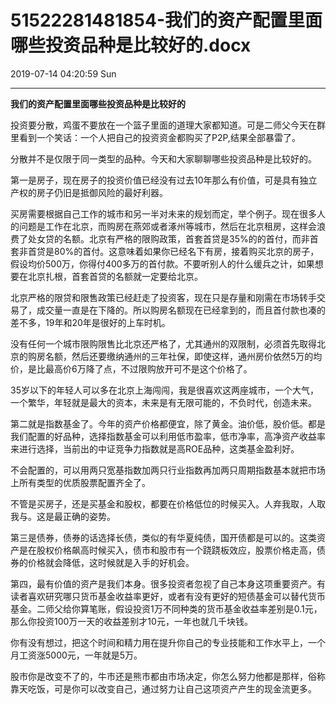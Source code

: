 # 51522281481854-我们的资产配置里面哪些投资品种是比较好的.docx

2019-07-14 04:20:59 Sun

----

__我们的资产配置里面哪些投资品种是比较好的__

<a id="OLE_LINK3"></a><a id="OLE_LINK4"></a>

投资要分散，鸡蛋不要放在一个篮子里面的道理大家都知道。可是二师父今天在群里看到一个笑话：一个人把自己的投资资金都购买了P2P,结果全部暴雷了。

分散并不是仅限于同一类型的品种。今天和大家聊聊哪些投资品种是比较好的。

第一是房子，现在房子的投资价值已经没有过去10年那么有价值，可是具有独立产权的房子仍旧是抵御风险的最好利器。

买房需要根据自己工作的城市和另一半对未来的规划而定，举个例子。现在很多人的问题是工作在北京，而购房在燕郊或者涿州等城市，然后在北京租房，这样会浪费了处女贷的名额。北京有严格的限购政策，首套首贷是35%的的首付，而非首套非首贷是80%的首付。这意味着如果你已经名下有房，接着购买北京的房子，假设均价500万，你得付400多万的首付款。不要听别人的什么缓兵之计，如果想要在北京扎根，首套首贷的名额就一定要给北京。

北京严格的限贷和限售政策已经赶走了投资客，现在只是存量和刚需在市场转手交易了，成交量一直是在下降的。所以购房名额现在已经拿到的，而且首付款也凑的差不多，19年和20年是很好的上车时机。

没有任何一个城市限购限售比北京还严格了，尤其通州的双限制，必须首先取得北京的购房名额，然后还要缴纳通州的三年社保，即使这样，通州房价依然5万的均价，是比最高价6万降了点，不过限购放开可不是这个价格了。

35岁以下的年轻人可以多在北京上海闯闯，我是很喜欢这两座城市，一个大气，一个繁华，年轻就是最大的资本，未来是有无限可能的，不负时代，创造未来。

第二就是指数基金了。今年的资产价格都便宜，除了黄金。油价低，股价低。都是我们配置的好品种，选择指数基金可以利用低市盈率，低市净率，高净资产收益率来进行选择，当前出的中证竞争力指数就是高ROE品种，这类基金盈利好。

不会配置的，可以用两只宽基指数加两只行业指数再加两只周期指数基本就把市场上所有类型的优质股票配置齐全了。

不管是买房子，还是买基金和股权，都要在价格低位的时候买入。人弃我取，人取我与。这是最正确的姿势。

第三是债券，债券的话选择长债，类似的有华夏纯债，国开债都是可以的。这类资产是在股权价格飙高时候买入，债市和股市有一个跷跷板效应，股票价格走高，债券的价格就会降低，这时候就是入手的好机会。

第四，最有价值的资产是我们本身。很多投资者忽视了自己本身这项重要资产。有读者喜欢研究哪只货币基金收益率更好，或者有没有更好的短债基金可以替代货币基金。二师父给你算笔账，假设投资1万不同种类的货币基金收益率差别是0\.1元，那么你投资100万一天的收益差别才10元，一年也就几千块钱。

你有没有想过，把这个时间和精力用在提升你自己的专业技能和工作水平上，一个月工资涨5000元，一年就是5万。

股市你是改变不了的，牛市还是熊市都由市场决定，你怎么努力他都是那样，俗称靠天吃饭，可是你可以改变自己，通过努力让自己这项资产产生的现金流更多。

